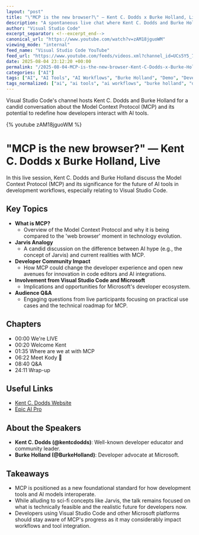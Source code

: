 ```yaml
---
layout: "post"
title: "\"MCP is the new browser?\" — Kent C. Dodds x Burke Holland, Live"
description: "A spontaneous live chat where Kent C. Dodds and Burke Holland discuss why the Model Context Protocol (MCP) might represent a transformative moment for AI tooling, comparing it to the significance of the web browser in computing history. They explore current developments, clarify misconceptions (such as the non-existence of 'Jarvis'), and highlight the implications of MCP for developers and AI workflows, particularly in the context of tools like Visual Studio Code."
author: "Visual Studio Code"
excerpt_separator: <!--excerpt_end-->
canonical_url: "https://www.youtube.com/watch?v=zAM18jguoWM"
viewing_mode: "internal"
feed_name: "Visual Studio Code YouTube"
feed_url: "https://www.youtube.com/feeds/videos.xml?channel_id=UCs5Y5_7XK8HLDX0SLNwkd3w"
date: 2025-08-04 23:12:20 +00:00
permalink: "/2025-08-04-MCP-is-the-new-browser-Kent-C-Dodds-x-Burke-Holland-Live.html"
categories: ["AI"]
tags: ["AI", "AI Tools", "AI Workflows", "Burke Holland", "Demo", "Developer", "Developer Community", "Developer Experience", "Developer Tools", "Kent C. Dodds", "Kentcdodds", "Mcp", "Microsoft", "Pro Tips", "Protips", "Vibecoding", "Videos", "VS Code", "Web Browser Analogy"]
tags_normalized: ["ai", "ai tools", "ai workflows", "burke holland", "demo", "developer", "developer community", "developer experience", "developer tools", "kent cdot dodds", "kentcdodds", "mcp", "microsoft", "pro tips", "protips", "vibecoding", "videos", "vs code", "web browser analogy"]
---
```


Visual Studio Code's channel hosts Kent C. Dodds and Burke Holland for a candid conversation about the Model Context Protocol (MCP) and its potential to redefine how developers interact with AI tools.<!--excerpt_end-->

{% youtube zAM18jguoWM %}

# "MCP is the new browser?" — Kent C. Dodds x Burke Holland, Live

In this live session, Kent C. Dodds and Burke Holland discuss the Model Context Protocol (MCP) and its significance for the future of AI tools in development workflows, especially relating to Visual Studio Code.

## Key Topics

- **What is MCP?**
  - Overview of the Model Context Protocol and why it is being compared to the 'web browser' moment in technology evolution.
- **Jarvis Analogy**
  - A candid discussion on the difference between AI hype (e.g., the concept of Jarvis) and current realities with MCP.
- **Developer Community Impact**
  - How MCP could change the developer experience and open new avenues for innovation in code editors and AI integrations.
- **Involvement from Visual Studio Code and Microsoft**
  - Implications and opportunities for Microsoft's developer ecosystem.
- **Audience Q&A**
  - Engaging questions from live participants focusing on practical use cases and the technical roadmap for MCP.

## Chapters

- 00:00 We're LIVE  
- 00:20 Welcome Kent
- 01:35 Where are we at with MCP
- 06:22 Meet Kody 🐨
- 08:40 Q&A
- 24:11 Wrap-up

## Useful Links

- [Kent C. Dodds Website](https://kentcdodds.com/)
- [Epic AI Pro](https://www.epicai.pro/)

## About the Speakers

- **Kent C. Dodds (@kentcdodds)**: Well-known developer educator and community leader.
- **Burke Holland (@BurkeHolland)**: Developer advocate at Microsoft.

## Takeaways

- MCP is positioned as a new foundational standard for how development tools and AI models interoperate.
- While alluding to sci-fi concepts like Jarvis, the talk remains focused on what is technically feasible and the realistic future for developers now.
- Developers using Visual Studio Code and other Microsoft platforms should stay aware of MCP's progress as it may considerably impact workflows and tool integration.

